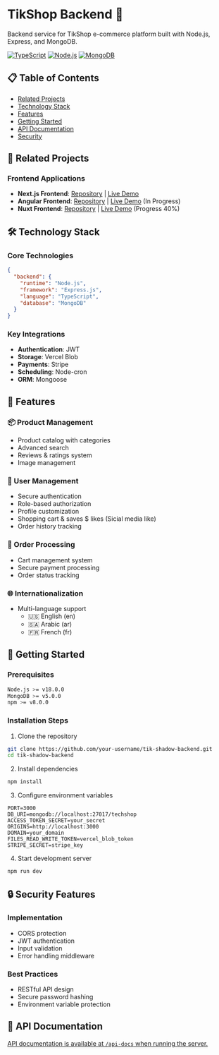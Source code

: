 # TikShop Backend 🚀

Backend service for TikShop e-commerce platform built with Node.js, Express, and MongoDB.

[![TypeScript](https://img.shields.io/badge/TypeScript-007ACC?logo=typescript&logoColor=white)](https://www.typescriptlang.org/)
[![Node.js](https://img.shields.io/badge/Node.js-43853D?logo=node.js&logoColor=white)](https://nodejs.org/)
[![MongoDB](https://img.shields.io/badge/MongoDB-47A248?logo=mongodb&logoColor=white)](https://www.mongodb.com/)

## 📋 Table of Contents

- [Related Projects](#-related-projects)
- [Technology Stack](#-technology-stack)
- [Features](#-features)
- [Getting Started](#-getting-started)
- [API Documentation](#-api-documentation)
- [Security](#-security)

## 🔗 Related Projects

### Frontend Applications

- **Next.js Frontend**: [Repository](https://github.com/DavidMeseha/allInOne-myShop-Front) | [Live Demo](https://techshop-commerce.vercel.app/)
- **Angular Frontend**: [Repository](https://github.com/DavidMeseha/TechShop-Angular-) | [Live Demo](https://tech-shop-angular.vercel.app/) (In Progress)
- **Nuxt Frontend**: [Repository](https://github.com/DavidMeseha/myshop-nuxt) | [Live Demo](https://myshop-nuxt.vercel.app/) (Progress 40%)

## 🛠️ Technology Stack

### Core Technologies

```json
{
  "backend": {
    "runtime": "Node.js",
    "framework": "Express.js",
    "language": "TypeScript",
    "database": "MongoDB"
  }
}
```

### Key Integrations

- **Authentication**: JWT
- **Storage**: Vercel Blob
- **Payments**: Stripe
- **Scheduling**: Node-cron
- **ORM**: Mongoose

## 🎯 Features

### 📦 Product Management

- Product catalog with categories
- Advanced search
- Reviews & ratings system
- Image management

### 👥 User Management

- Secure authentication
- Role-based authorization
- Profile customization
- Shopping cart & saves $ likes (Sicial media like)
- Order history tracking

### 🛒 Order Processing

- Cart management system
- Secure payment processing
- Order status tracking

### 🌐 Internationalization

- Multi-language support
  - 🇺🇸 English (en)
  - 🇸🇦 Arabic (ar)
  - 🇫🇷 French (fr)

## 🚀 Getting Started

### Prerequisites

```bash
Node.js >= v18.0.0
MongoDB >= v5.0.0
npm >= v8.0.0
```

### Installation Steps

1. Clone the repository

```bash
git clone https://github.com/your-username/tik-shadow-backend.git
cd tik-shadow-backend
```

2. Install dependencies

```bash
npm install
```

3. Configure environment variables

```env
PORT=3000
DB_URI=mongodb://localhost:27017/techshop
ACCESS_TOKEN_SECRET=your_secret
ORIGINS=http://localhost:3000
DOMAIN=your_domain
FILES_READ_WRITE_TOKEN=vercel_blob_token
STRIPE_SECRET=stripe_key
```

4. Start development server

```bash
npm run dev
```

## 🔒 Security Features

### Implementation

- CORS protection
- JWT authentication
- Input validation
- Error handling middleware

### Best Practices

- RESTful API design
- Secure password hashing
- Environment variable protection

## 📖 API Documentation

[API documentation is available at `/api-docs` when running the server.](https://techshop-ecommerce-backend-production.up.railway.app/api-docs)
